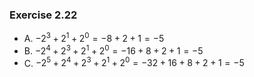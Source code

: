 ### Exercise 2.22
- A. $-2^3 + 2^1 + 2^0 = -8 + 2 + 1 = -5$
- B. $-2^4 + 2^3 + 2^1 + 2^0 = -16 + 8 + 2 + 1 = -5$
- C. $-2^5 + 2^4 + 2^3 + 2^1 + 2^0 = -32 + 16 + 8 + 2 + 1 = -5$

